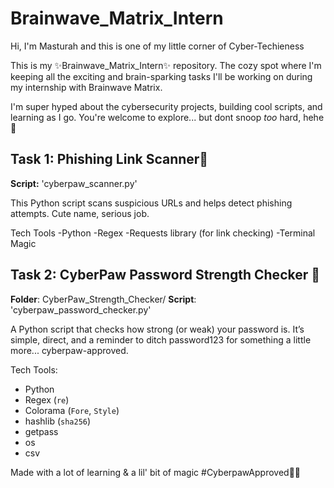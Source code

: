 # Brainwave_Matrix_Intern
Hi, I'm Masturah and this is one of my little corner of Cyber-Techieness

This is my ✨Brainwave_Matrix_Intern✨ repository. The cozy spot where I'm keeping all the exciting and brain-sparking tasks I'll be working on during my internship with Brainwave Matrix.

I'm super hyped about the cybersecurity projects, building cool scripts, and learning as I go. You're welcome to explore... but dont snoop *too* hard, hehe💜

## Task 1: Phishing Link Scanner💜
**Script:** 'cyberpaw_scanner.py'

This Python script scans suspicious URLs and helps detect phishing attempts. Cute name, serious job.

Tech Tools
-Python
-Regex
-Requests library (for link checking)
-Terminal Magic

## Task 2: CyberPaw Password Strength Checker 💜

**Folder**: CyberPaw_Strength_Checker/
**Script**: 'cyberpaw_password_checker.py'

A Python script that checks how strong (or weak) your password is. It’s simple, direct, and a reminder to ditch password123 for something a little more... cyberpaw-approved.

Tech Tools:
- Python  
- Regex (`re`)  
- Colorama (`Fore`, `Style`)  
- hashlib (`sha256`)
- getpass
- os
- csv







Made with a lot of learning & a lil' bit of magic
#CyberpawApproved💜💜
